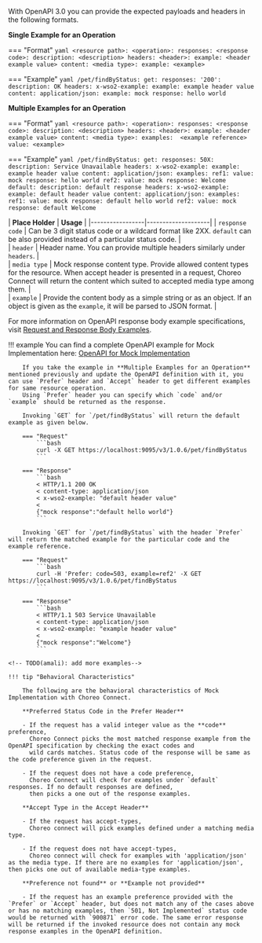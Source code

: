 With OpenAPI 3.0 you can provide the expected payloads and headers in the following formats. 

  **Single Example for an Operation**

=== "Format"
    ```yaml
    <resource path>:
      <operation>:
        responses:
          <response code>:
            description: <description>
            headers:
              <header>:
                example: <header example value>
            content:
              <media type>:
                example: <example>
    ```

=== "Example"
    ```yaml
    /pet/findByStatus:
      get:
        responses:
          '200':
            description: OK
            headers:
              x-wso2-example:
                example: example header value
            content:
              application/json:
                example:
                  mock response: hello world
    ```

  **Multiple Examples for an Operation**

=== "Format"
    ```yaml
    <resource path>:
      <operation>:
        responses:
          <response code>:
            description: <description>
            headers:
              <header>:
                example: <header example value>
            content:
              <media type>:
                examples: 
                  <example reference>
                    value: <example>
    ```

=== "Example"
    ```yaml
    /pet/findByStatus:
      get:
        responses:
          50X:
            description: Service Unavailable
            headers:
              x-wso2-example:
                example: example header value
            content:
              application/json:
                examples:
                  ref1:
                    value:
                      mock response: hello world
                  ref2:
                    value:
                      mock response: Welcome
          default:
            description: default response
            headers:
              x-wso2-example:
                example: default header value
            content:
              application/json:
                examples:
                  ref1:
                    value:
                      mock response: default hello world
                  ref2:
                    value:
                      mock response: default Welcome
    ```

  | **Place Holder** | **Usage** |
    |-----------------|--------------------|
    | `response code` | Can be 3 digit status code or a wildcard format like 2XX. `default` can be also provided instead of a particular status code. |   
    | `header` | Header name. You can provide multiple headers similarly under `headers`. |   
    | `media type` | Mock response content type. Provide allowed content types for the resource. When accept header is presented in a request, Choreo Connect will return the content which suited to accepted media type among them. |   
    | `example` | Provide the content body as a simple string or as an object. If an object is given as the `example`, it will be parsed to JSON format. |   

  <!-- TODO(amali): add examples in swagger 2.0-->

  For more information on OpenAPI response body example specifications, visit [Request and Response Body Examples](https://swagger.io/docs/specification/adding-examples/).

!!! example
        You can find a complete OpenAPI example for Mock Implementation here: [OpenAPI for Mock Implementation](https://github.com/wso2/product-microgateway/blob/main/samples/openAPI-definitions/mock-impl-sample.yaml)

        If you take the example in **Multiple Examples for an Operation** mentioned previously and update the OpenAPI definition with it, you can use `Prefer` header and `Accept` header to get different examples for same resource operation.
        Using `Prefer` header you can specify which `code` and/or `example` should be returned as the response.

        Invoking `GET` for `/pet/findByStatus` will return the default example as given below.

        === "Request"
            ```bash
            curl -X GET https://localhost:9095/v3/1.0.6/pet/findByStatus
            ```

        === "Response"
            ```bash
            < HTTP/1.1 200 OK
            < content-type: application/json
            < x-wso2-example: "default header value"
            < 
            {"mock response":"default hello world"}
            ```

        Invoking `GET` for `/pet/findByStatus` with the header `Prefer` will return the matched example for the particular code and the example reference.

        === "Request"
            ```bash
            curl -H 'Prefer: code=503, example=ref2' -X GET https://localhost:9095/v3/1.0.6/pet/findByStatus
            ```

        === "Response"
            ```bash
            < HTTP/1.1 503 Service Unavailable
            < content-type: application/json
            < x-wso2-example: "example header value"
            < 
            {"mock response":"Welcome"}
            ```

    <!-- TODO(amali): add more examples-->

    !!! tip "Behavioral Characteristics"

        The following are the behavioral characteristics of Mock Implementation with Choreo Connect.

        **Preferred Status Code in the Prefer Header**   

        - If the request has a valid integer value as the **code** preference, 
          Choreo Connect picks the most matched response example from the OpenAPI specification by checking the exact codes and
          wild cards matches. Status code of the response will be same as the code preference given in the request. 
          
        - If the request does not have a code preference,
          Choreo Connect will check for examples under `default` responses. If no default responses are defined, 
          then picks a one out of the response examples. 
          
        **Accept Type in the Accept Header** 
          
        - If the request has accept-types,
          Choreo connect will pick examples defined under a matching media type. 
          
        - If the request does not have accept-types, 
          Choreo connect will check for examples with 'application/json' as the media type. If there are no examples for 'application/json', then picks one out of available media-type examples.

        **Preference not found** or **Example not provided**
            
        - If the request has an example preference provided with the `Prefer` or `Accept` header, but does not match any of the cases above or has no matching examples, then `501, Not Implemented` status code would be returned with `900871` error code. The same error response will be returned if the invoked resource does not contain any mock response examples in the OpenAPI definition.

